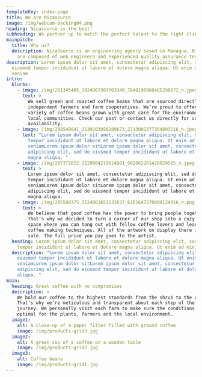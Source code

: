 ```yaml
---
templateKey: index-page
title: We are Nicasource
image: /img/webcam-backing04.png
heading: Nicasource is the best!
subheading: We partner up to match the perfect talent to the right clients.
mainpitch:
  title: Why us?
  description: NicaSource is an engineering agency based in Managua, Nicaragua. We
    are composed of web engineers and experienced quality assurance testers.
description: Lorem ipsum dolor sit amet, consectetur adipiscing elit, sed do
  eiusmod tempor incididunt ut labore et dolore magna aliqua. Ut enim ad minim
  veniam
intro:
  blurbs:
    - image: /img/251345405_1924967307703340_7848198960485298672_n.jpeg
      text: >
        We sell green and roasted coffee beans that are sourced directly from
        independent farmers and farm cooperatives. We’re proud to offer a
        variety of coffee beans grown with great care for the environment and
        local communities. Check our post or contact us directly for current
        availability.
    - image: /img/298540841_2139103956289673_2713001377354893216_n.jpeg
      text: "Lorem ipsum dolor sit amet, consectetur adipiscing elit, sed do eiusmod
        tempor incididunt ut labore et dolore magna aliqua. Ut enim ad minim
        veniamLorem ipsum dolor sitLorem ipsum dolor sit amet, consectetur
        adipiscing elit, sed do eiusmod tempor incididunt ut labore et dolore
        magna aliqua. "
    - image: /img/297372822_2129084210624981_502062261428829515_n.jpeg
      text: >
        Lorem ipsum dolor sit amet, consectetur adipiscing elit, sed do eiusmod
        tempor incididunt ut labore et dolore magna aliqua. Ut enim ad minim
        veniamLorem ipsum dolor sitLorem ipsum dolor sit amet, consectetur
        adipiscing elit, sed do eiusmod tempor incididunt ut labore et dolore
        magna aliqua. 
    - image: /img/295508375_2124003651133037_6301647570800124916_n.png
      text: >
        We believe that good coffee has the power to bring people together.
        That’s why we decided to turn a corner of our shop into a cozy meeting
        space where you can hang out with fellow coffee lovers and learn about
        coffee making techniques. All of the artwork on display there is for
        sale. The full price you pay goes to the artist.
  heading: Lorem ipsum dolor sit amet, consectetur adipiscing elit, sed do eiusmod
    tempor incididunt ut labore et dolore magna aliqua. Ut enim ad minim veniam
  description: "Lorem ipsum dolor sit amet, consectetur adipiscing elit, sed do
    eiusmod tempor incididunt ut labore et dolore magna aliqua. Ut enim ad minim
    veniamLorem ipsum dolor sitLorem ipsum dolor sit amet, consectetur
    adipiscing elit, sed do eiusmod tempor incididunt ut labore et dolore magna
    aliqua. "
main:
  heading: Great coffee with no compromises
  description: >
    We hold our coffee to the highest standards from the shrub to the cup.
    That’s why we’re meticulous and transparent about each step of the coffee’s
    journey. We personally visit each farm to make sure the conditions are
    optimal for the plants, farmers and the local environment.
  image1:
    alt: A close-up of a paper filter filled with ground coffee
    image: /img/products-grid3.jpg
  image2:
    alt: A green cup of a coffee on a wooden table
    image: /img/products-grid2.jpg
  image3:
    alt: Coffee beans
    image: /img/products-grid1.jpg
---
```

